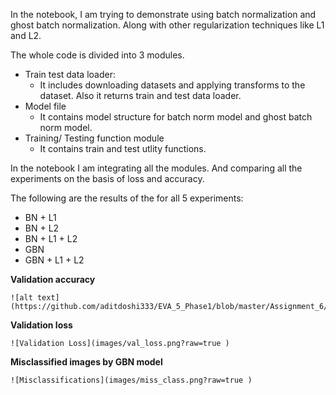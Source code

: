 ﻿In the notebook, I am trying to demonstrate using batch normalization and ghost batch normalization. Along with other regularization techniques like L1 and L2.


The whole code is divided into 3 modules. 

 - Train test data loader: 
	 - It includes downloading datasets and applying transforms to the dataset. Also it returns train and test data loader. 
 - Model file
	 -  It contains model structure for batch norm model and ghost batch norm model. 
 - Training/ Testing function module
	 - It contains train and test utlity functions. 

In the notebook I am integrating all the modules. And comparing all the experiments on the basis of loss and accuracy.

The following are the results of the for all 5 experiments:

 - BN + L1
 - BN + L2
 - BN + L1 + L2
 - GBN
 - GBN + L1 + L2

**Validation accuracy**

```
![alt text](https://github.com/aditdoshi333/EVA_5_Phase1/blob/master/Assignment_6/images/val_acc.pnghttps://github.com/aditdoshi333/EVA_5_Phase1/blob/master/Assignment_6/images/val_acc.png)
```

 **Validation loss**
 
```
![Validation Loss](images/val_loss.png?raw=true )
```

**Misclassified images by GBN model**

```
![Misclassifications](images/miss_class.png?raw=true )
```


	 


